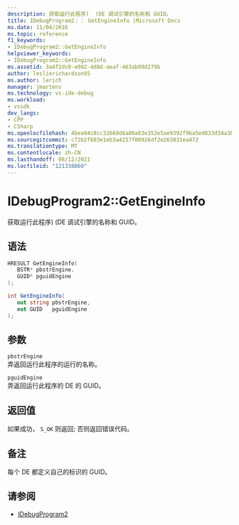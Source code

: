 ```yaml
---
description: 获取运行此程序)  (DE 调试引擎的名称和 GUID。
title: IDebugProgram2：： GetEngineInfo |Microsoft Docs
ms.date: 11/04/2016
ms.topic: reference
f1_keywords:
- IDebugProgram2::GetEngineInfo
helpviewer_keywords:
- IDebugProgram2::GetEngineInfo
ms.assetid: 3a4f2dc0-e082-4d8d-aeaf-463ab09d279b
author: leslierichardson95
ms.author: lerich
manager: jmartens
ms.technology: vs-ide-debug
ms.workload:
- vssdk
dev_langs:
- CPP
- CSharp
ms.openlocfilehash: 4bea94c8cc32668d8a86a63e353e5ae9392f9ba5ed833d34a3b6afcefb1488fd
ms.sourcegitcommit: c72b2f603e1eb3a4157f00926df2e263831ea472
ms.translationtype: MT
ms.contentlocale: zh-CN
ms.lasthandoff: 08/12/2021
ms.locfileid: "121338860"
---
```

# <a name="idebugprogram2getengineinfo"></a>IDebugProgram2::GetEngineInfo
获取运行此程序)  (DE 调试引擎的名称和 GUID。

## <a name="syntax"></a>语法

```cpp
HRESULT GetEngineInfo( 
   BSTR* pbstrEngine,
   GUID* pguidEngine
);
```

```csharp
int GetEngineInfo( 
   out string pbstrEngine,
   out GUID   pguidEngine
);
```

## <a name="parameters"></a>参数
`pbstrEngine`\
弄返回运行此程序的运行的名称。

`pguidEngine`\
弄返回运行此程序的 DE 的 GUID。

## <a name="return-value"></a>返回值
 如果成功， `S_OK` 则返回; 否则返回错误代码。

## <a name="remarks"></a>备注
 每个 DE 都定义自己的标识的 GUID。

## <a name="see-also"></a>请参阅
- [IDebugProgram2](../../../extensibility/debugger/reference/idebugprogram2.md)
